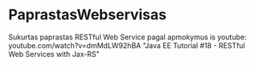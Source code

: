 # PaprastasWebservisas
Sukurtas paprastas RESTful Web Service pagal apmokymus is youtube: youtube.com/watch?v=dmMdLW92hBA "Java EE Tutorial #18 - RESTful Web Services with Jax-RS"
